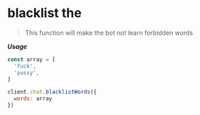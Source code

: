 # blacklist the 

> This function will make the bot not learn forbidden words

***Usage***

```js
const array = [
  'fuck',
  'pussy',
]

client.chat.blacklistWords({
  words: array
})

